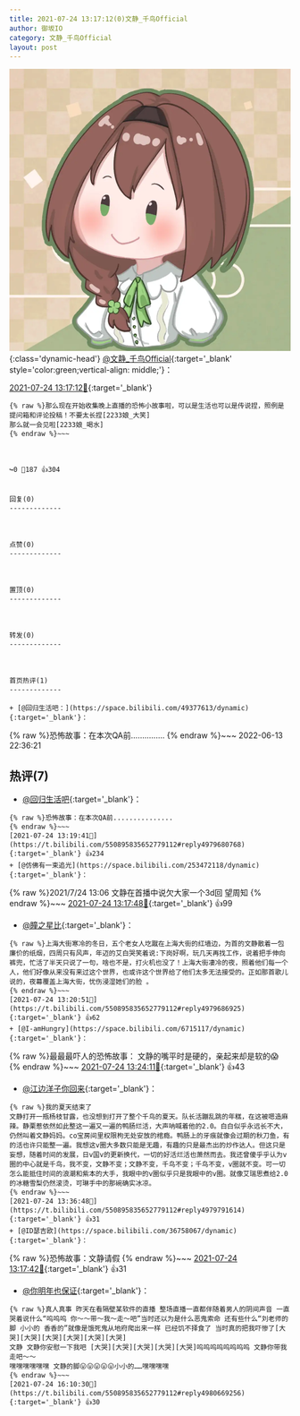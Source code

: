 ```yaml
---
title: 2021-07-24 13:17:12(0)文静_千鸟Official
author: 御坂IO
category: 文静_千鸟Official
layout: post
---
```


![img](/images/ac7482ed1b9a7f203dc68c0c4a77c488a27b108a.jpg){:class='dynamic-head'}
[@文静_千鸟Official](https://space.bilibili.com/667526012/dynamic){:target='_blank' style='color:green;vertical-align: middle;'}：

[2021-07-24 13:17:12🔗](https://t.bilibili.com/550895835652779112){:target='_blank'}

~~~
{% raw %}那么现在开始收集晚上直播的恐怖小故事啦，可以是生活也可以是传说捏，照例是提问箱和评论投稿！不要太长捏[2233娘_大笑]
那么就一会见啦[2233娘_喝水]
{% endraw %}~~~



↪️0 💬187 👍304


回复(0)
-------------



点赞(0)
-------------



置顶(0)
-------------



转发(0)
-------------



首页热评(1)
-------------

+ [@回归生活吧：](https://space.bilibili.com/49377613/dynamic){:target='_blank'}：
~~~
{% raw %}恐怖故事：在本次QA前...............
{% endraw %}~~~
2022-06-13 22:36:21


热评(7)
-------------

+ [@回归生活吧](https://space.bilibili.com/49377613/dynamic){:target='_blank'}：
~~~
{% raw %}恐怖故事：在本次QA前...............
{% endraw %}~~~
[2021-07-24 13:19:41🔗](https://t.bilibili.com/550895835652779112#reply4979680768){:target='_blank'} 👍234
+ [@仿佛有一束追光](https://space.bilibili.com/253472118/dynamic){:target='_blank'}：
~~~
{% raw %}2021/7/24 13:06
文静在首播中说欠大家一个3d回
望周知
{% endraw %}~~~
[2021-07-24 13:17:48🔗](https://t.bilibili.com/550895835652779112#reply4979666896){:target='_blank'} 👍99
+ [@瞳之星比](https://space.bilibili.com/3585713/dynamic){:target='_blank'}：
~~~
{% raw %}上海大街寒冷的冬日，五个老女人圪蹴在上海大街的红墙边，为首的文静散着一包廉价的纸烟，四周只有风声，年迈的艾白哭笑着说:下岗好啊，玩几天再找工作，说着把手伸向裤兜，忙活了半天只说了一句，啥也不是，打火机也没了！上海大街凄冷的夜，照着他们每一个人，他们好像从来没有来过这个世界，也或许这个世界给了他们太多无法接受的。正如那首歌儿说的，夜幕覆盖上海大街，忧伤浸湿她们的脸 。
{% endraw %}~~~
[2021-07-24 13:20:51🔗](https://t.bilibili.com/550895835652779112#reply4979686925){:target='_blank'} 👍62
+ [@I-amHungry](https://space.bilibili.com/6715117/dynamic){:target='_blank'}：
~~~
{% raw %}最最最吓人的恐怖故事：
文静的嘴平时是硬的，亲起来却是软的😱
{% endraw %}~~~
[2021-07-24 13:24:11🔗](https://t.bilibili.com/550895835652779112#reply4979708783){:target='_blank'} 👍43
+ [@江边洋子你回来](https://space.bilibili.com/5388116/dynamic){:target='_blank'}：
~~~
{% raw %}我的夏天结束了
文静打开一瓶杨枝甘露，也没想到打开了整个千鸟的夏天。队长活蹦乱跳的年糕，在这被嗯造麻辣。静栗惹依然如此整这一遍又一遍的鸭肠烂活，大声呐喊着他的2.0。白白似乎永远长不大，仍然叫着文静妈妈。co宝房间里权限枸无处安放的棺瘾。鸭肠上的牙痕就像会过期的秋刀鱼，有的活也许只能整一遍。我想这v圈大多数只能是无趣，有趣的只是最杰出的炒作达人。但这只是妄想，随着时间的发展，日v国v的更新换代，一切的好活烂活也萧然而去。我还曾傻乎乎认为v圈的中心就是千鸟，我不变，文静不变；文静不变，千鸟不变；千鸟不变，v圈就不变。可一切怎么能抵住时间的浪潮和紫本的大手，我眼中的v圈似乎只是我眼中的v圈。就像艾瑞思煮给2.0的冰糖雪梨仍然滚烫，可琳手中的那碗确实冰凉。
{% endraw %}~~~
[2021-07-24 13:36:48🔗](https://t.bilibili.com/550895835652779112#reply4979791614){:target='_blank'} 👍31
+ [@ID瑟吉欧](https://space.bilibili.com/36758067/dynamic){:target='_blank'}：
~~~
{% raw %}恐怖故事：文静请假
{% endraw %}~~~
[2021-07-24 13:17:42🔗](https://t.bilibili.com/550895835652779112#reply4979666686){:target='_blank'} 👍31
+ [@你明年也保证](https://space.bilibili.com/34183291/dynamic){:target='_blank'}：
~~~
{% raw %}真人真事 昨天在看隔壁某软件的直播 整场直播一直都伴随着男人的阴间声音 一直哭着说什么“呜呜呜 你～～带～我～走～吧”当时还以为是什么恶鬼索命 还有些什么“刘老师的脚 小小的 香香的”就像是饿死鬼从地府爬出来一样 已经饥不择食了 当时真的把我吓惨了[大哭][大哭][大哭][大哭][大哭][大哭]
文静 文静你安慰一下我吧 [大哭][大哭][大哭][大哭][大哭]呜呜呜呜呜呜呜呜 文静你带我走吧～～
嘿嘿嘿嘿嘿嘿 文静的脚😛😛😛😛😛小小的……嘿嘿嘿嘿
{% endraw %}~~~
[2021-07-24 16:10:30🔗](https://t.bilibili.com/550895835652779112#reply4980669256){:target='_blank'} 👍30


